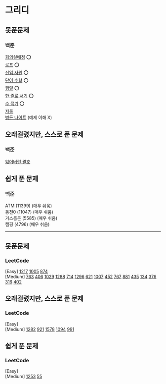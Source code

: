 # 그리디

## 못푼문제
### 백준 <br>
[회의실배정](https://www.acmicpc.net/problem/1931) :o: <br>
[로프](https://www.acmicpc.net/problem/2217) :o: <br>
[신입 사원](https://www.acmicpc.net/problem/1946) :o: <br>
[단어 수학](https://www.acmicpc.net/problem/1339) :o: <br>
[행렬](https://www.acmicpc.net/problem/1080) :o: <br>
[한 줄로 서기](https://www.acmicpc.net/problem/1138) :o: <br>
[수 묶기](https://www.acmicpc.net/problem/1744) :o: <br>
[저울](https://www.acmicpc.net/problem/2437) <br>
[병든 나이트](https://www.acmicpc.net/problem/1783) (예제 이해 X) <br>

## 오래걸렸지만, 스스로 푼 문제
### 백준 <br>
[잃어버린 괄호](https://www.acmicpc.net/problem/1541) <br>

## 쉽게 푼 문제
### 백준 <br>
ATM (11399) (매우 쉬움) <br>
동전0 (11047) (매우 쉬움) <br>
거스름돈 (5585) (매우 쉬움) <br>
캠핑 (4796) (매우 쉬움) <br>

<hr>

## 못푼문제
### LeetCode <br>
[Easy] 
[1217](https://leetcode.com/problems/minimum-cost-to-move-chips-to-the-same-position/)
[1005](https://leetcode.com/problems/maximize-sum-of-array-after-k-negations/)
[874](https://leetcode.com/problems/walking-robot-simulation/) 
<br>
[Medium] 
[763](https://leetcode.com/problems/partition-labels/)
[406](https://leetcode.com/problems/queue-reconstruction-by-height/)
[1029](https://leetcode.com/problems/two-city-scheduling/)
[1288](https://leetcode.com/problems/remove-covered-intervals/)
[714](https://leetcode.com/problems/best-time-to-buy-and-sell-stock-with-transaction-fee/)
[1296](https://leetcode.com/problems/divide-array-in-sets-of-k-consecutive-numbers/)
[621](https://leetcode.com/problems/task-scheduler/)
[1007](https://leetcode.com/problems/minimum-domino-rotations-for-equal-row/)
[452](https://leetcode.com/problems/minimum-number-of-arrows-to-burst-balloons/)
[767](https://leetcode.com/problems/reorganize-string/)
[881](https://leetcode.com/problems/boats-to-save-people/)
[435](https://leetcode.com/problems/non-overlapping-intervals/)
[134](https://leetcode.com/problems/gas-station/)
[376](https://leetcode.com/problems/wiggle-subsequence/)
[316](https://leetcode.com/problems/remove-duplicate-letters/)
[402](https://leetcode.com/problems/remove-k-digits/)

## 오래걸렸지만, 스스로 푼 문제
### LeetCode <br>
[Easy] 
<br>
[Medium] 
[1282](https://leetcode.com/problems/group-the-people-given-the-group-size-they-belong-to/)
[921](https://leetcode.com/problems/minimum-add-to-make-parentheses-valid/)
[1578](https://leetcode.com/problems/minimum-deletion-cost-to-avoid-repeating-letters/)
[1094](https://leetcode.com/problems/car-pooling/)
[991](https://leetcode.com/problems/broken-calculator/)

## 쉽게 푼 문제
### LeetCode <br>
[Easy] 
<br>
[Medium] 
[1253](https://leetcode.com/problems/reconstruct-a-2-row-binary-matrix/)
[55](https://leetcode.com/problems/jump-game/)
